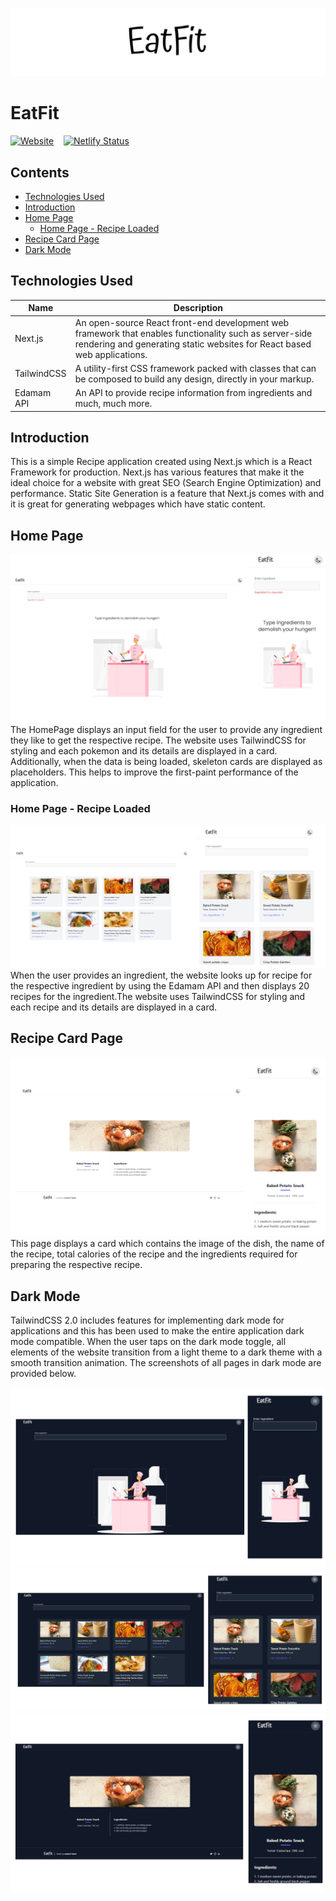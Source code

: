 ![EatFit](docs/images/github-banner.png)

# EatFit

[![Website](https://img.shields.io/badge/website-up-green?style=for-the-badge&logo=react&url?url=https%3A%2F%2Featfit.theoctagon.in)](https://eatfit.theoctagon.in/) &nbsp;&nbsp; [![Netlify Status](https://api.netlify.com/api/v1/badges/ede00c86-b1c3-4c5b-b6cd-495db637b6d6/deploy-status)](https://app.netlify.com/sites/distracted-wozniak-d6cf13/deploys)

## Contents

- [Technologies Used](#technologies-used)
- [Introduction](#introduction)
- [Home Page](#home-page)
  - [Home Page - Recipe Loaded](#home-page-recipe)
- [Recipe Card Page](#recipe-card-page)
- [Dark Mode](#dark-mode)

## Technologies Used <a name="technologies-used"></a>

| Name        | Description |
| ----------- | ---------------- |
| Next.js     | An open-source React front-end development web framework that enables functionality such as server-side rendering and generating static websites for React based web applications. |
| TailwindCSS | A utility-first CSS framework packed with classes that can be composed to build any design, directly in your markup. |
| Edamam API    | An API to provide recipe information from ingredients and much, much more.|

## Introduction <a name="introduction"></a>

This is a simple Recipe application created using Next.js which is a React Framework for production. Next.js has various features that make it the ideal choice for a website with great SEO (Search Engine Optimization) and performance. Static Site Generation is a feature that Next.js comes with and it is great for generating webpages which have static content.

## Home Page <a name="home-page"></a>

![Home Page](docs/images/home-page-light.png)
The HomePage displays an input field for the user to provide any ingredient they like to get the respective recipe. The website uses TailwindCSS for styling and each pokemon and its details are displayed in a card. Additionally, when the data is being loaded, skeleton cards are displayed as placeholders. This helps to improve the first-paint performance of the application.

### Home Page - Recipe Loaded <a name="home-page-recipe"></a>
![Home Page](docs/images/home-light-recipe.png)
When the user provides an ingredient, the website looks up for recipe for the respective ingredient by using the Edamam API and then displays 20 recipes for the ingredient.The website uses TailwindCSS for styling and each recipe and its details are displayed in a card. 


## Recipe Card Page <a name="recipe-card-page"></a>

![Generation List](docs/images/recipe-card-page.png)
This page displays a card which contains the image of the dish, the name of the recipe, total calories of the recipe and the ingredients required for preparing the respective recipe.


## Dark Mode <a name="dark-mode"></a>

TailwindCSS 2.0 includes features for implementing dark mode for applications and this has been used to make the entire application dark mode compatible. When the user taps on the dark mode toggle, all elements of the website transition from a light theme to a dark theme with a smooth transition animation. The screenshots of all pages in dark mode are provided below.

![Dark Home Page](docs/images/home-page-dark.png)
![Dark Home Page Recipe Loaded](docs/images/home-dark-recipe.png)
![Dark Recipe Card Page](docs/images/recipe-card-page-dark.png)
